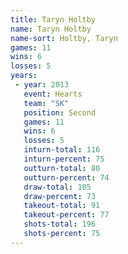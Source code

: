 ```yaml
---
title: Taryn Holtby
name: Taryn Holtby
name-sort: Holtby, Taryn
games: 11
wins: 6
losses: 5
years:
 - year: 2013
   event: Hearts
   team: "SK"
   position: Second
   games: 11
   wins: 6
   losses: 5
   inturn-total: 116
   inturn-percent: 75
   outturn-total: 80
   outturn-percent: 74
   draw-total: 105
   draw-percent: 73
   takeout-total: 91
   takeout-percent: 77
   shots-total: 196
   shots-percent: 75
---
```

